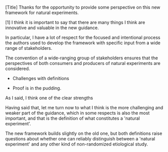 [Title]
Thanks for the opportunity to provide some perspective on this new framework for natural experiments. 

[1]
I think it is important to say that there are many things I think are innovative and valuable in the new guidance. 

In particular, I have a lot of respect for the focused and intentional process the authors used to develop the framework with specific input from a wide range of stakeholders. 

The convention of a wide-ranging group of stakeholders ensures that the perspectives of both consumers and producers of natural experiments are considered. 

- Challenges with definitions

- Proof is in the pudding.

As I said, I think one of the clear strengths 

Having said that, let me turn now to what I think is the more challenging and weaker part of the guidance, which in some respects is also the most important, and that is the definition of what constitutes a 'natural experiment'. 

The new framework builds slightly on the old one, but both definitions raise questions about whether one can reliably distinguish between a 'natural experiment' and any other kind of non-randomized etiological study. 